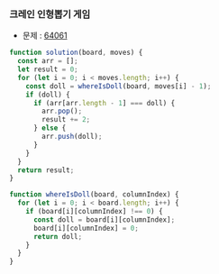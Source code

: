 ### 크레인 인형뽑기 게임

- 문제 : [64061](https://programmers.co.kr/learn/courses/30/lessons/64061)

~~~javascript
function solution(board, moves) {
  const arr = [];
  let result = 0;
  for (let i = 0; i < moves.length; i++) {
    const doll = whereIsDoll(board, moves[i] - 1);
    if (doll) {
      if (arr[arr.length - 1] === doll) {
        arr.pop();
        result += 2;
      } else {
        arr.push(doll);
      }
    }
  }
  return result;
}

function whereIsDoll(board, columnIndex) {
  for (let i = 0; i < board.length; i++) {
    if (board[i][columnIndex] !== 0) {
      const doll = board[i][columnIndex];
      board[i][columnIndex] = 0;
      return doll;
    }
  }
}
~~~

